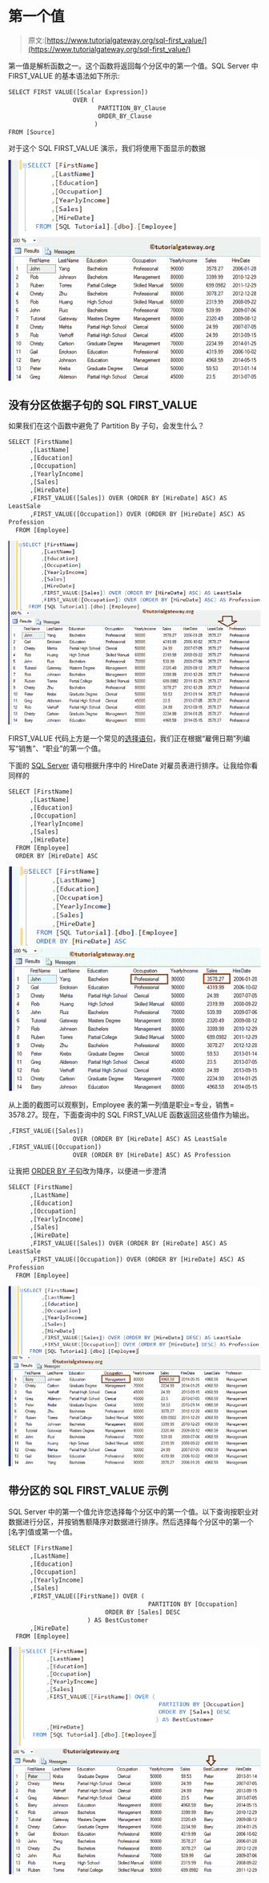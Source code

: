 # 第一个值

> 原文:[https://www.tutorialgateway.org/sql-first_value/](https://www.tutorialgateway.org/sql-first_value/)

第一值是解析函数之一。这个函数将返回每个分区中的第一个值。SQL Server 中 FIRST_VALUE 的基本语法如下所示:

```
SELECT FIRST VALUE([Scalar Expression]) 
                  OVER (
                         PARTITION_BY_Clause 
                         ORDER_BY_Clause
                        )
FROM [Source]
```

对于这个 SQL FIRST_VALUE 演示，我们将使用下面显示的数据

![SQL FIRST_VALUE 1](img/f5eb4916b4fe3e85983e4e892dd9a14f.png)

## 没有分区依据子句的 SQL FIRST_VALUE

如果我们在这个函数中避免了 Partition By 子句，会发生什么？

```
SELECT [FirstName]
      ,[LastName]
      ,[Education]
      ,[Occupation]
      ,[YearlyIncome]
      ,[Sales]
      ,[HireDate]
      ,FIRST_VALUE([Sales]) OVER (ORDER BY [HireDate] ASC) AS LeastSale  
      ,FIRST_VALUE([Occupation]) OVER (ORDER BY [HireDate] ASC) AS Profession   
  FROM [Employee]
```

![SQL FIRST_VALUE 2](img/2f4d19c7948382d2b700369bf71024a5.png)

FIRST_VALUE 代码上方是一个常见的[选择语句](https://www.tutorialgateway.org/sql-select-statement/)，我们正在根据“雇佣日期”列编写“销售”、“职业”的第一个值。

下面的 [SQL Server](https://www.tutorialgateway.org/sql/) 语句根据升序中的 HireDate 对雇员表进行排序。让我给你看同样的

```
SELECT [FirstName]
      ,[LastName]
      ,[Education]
      ,[Occupation]
      ,[YearlyIncome]
      ,[Sales]
      ,[HireDate]
  FROM [Employee]
  ORDER BY [HireDate] ASC
```

![SQL FIRST_VALUE 3](img/98c04e85965a3106f711ce75831498b6.png)

从上面的截图可以观察到，Employee 表的第一列值是职业=专业，销售= 3578.27。现在，下面查询中的 SQL FIRST_VALUE 函数返回这些值作为输出。

```
,FIRST_VALUE([Sales]) 
                  OVER (ORDER BY [HireDate] ASC) AS LeastSale  
,FIRST_VALUE([Occupation]) 
                  OVER (ORDER BY [HireDate] ASC) AS Profession
```

让我把 [ORDER BY 子句](https://www.tutorialgateway.org/sql-order-by-clause/)改为降序，以便进一步澄清

```
SELECT [FirstName]
      ,[LastName]
      ,[Education]
      ,[Occupation]
      ,[YearlyIncome]
      ,[Sales]
      ,[HireDate]
      ,FIRST_VALUE([Sales]) OVER (ORDER BY [HireDate] ASC) AS LeastSale  
      ,FIRST_VALUE([Occupation]) OVER (ORDER BY [HireDate] ASC) AS Profession   
  FROM [Employee]
```

![SQL FIRST_VALUE 4](img/c36a4d2ffffde29c04eedbc0fd106d6a.png)

## 带分区的 SQL FIRST_VALUE 示例

SQL Server 中的第一个值允许您选择每个分区中的第一个值。以下查询按职业对数据进行分区，并按销售额降序对数据进行排序。然后选择每个分区中的第一个[名字]值或第一个值。

```
SELECT [FirstName]
      ,[LastName]
      ,[Education]
      ,[Occupation]
      ,[YearlyIncome]
      ,[Sales]
      ,FIRST_VALUE([FirstName]) OVER (
                                       PARTITION BY [Occupation] 
    				       ORDER BY [Sales] DESC
				      ) AS BestCustomer   
      ,[HireDate]
  FROM [Employee]
```

![SQL FIRST_VALUE 5](img/e54b8b190e8ed6550fe81283fba70e2b.png)